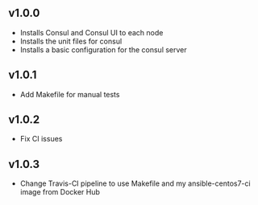 ## v1.0.0

- Installs Consul and Consul UI to each node
- Installs the unit files for consul
- Installs a basic configuration for the consul server

## v1.0.1

- Add Makefile for manual tests

## v1.0.2

- Fix CI issues

## v1.0.3

- Change Travis-CI pipeline to use Makefile and my ansible-centos7-ci image from Docker Hub
